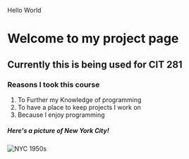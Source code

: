 Hello World

# Welcome to my project page

## Currently this is being used for CIT 281

### Reasons I took this course

1. To Further my Knowledge of programming
2. To have a place to keep projects I work on
3. Because I enjoy programming

##### Here's a picture of New York City!

![NYC 1950s](https://secure.static.tumblr.com/bd3a29bafcf351ad84a0487b934b013a/n6dmylb/K64oglv0m/tumblr_static_tumblr_static_21zj5n8ihllw8cgcc48so8ok0_640.jpg)
